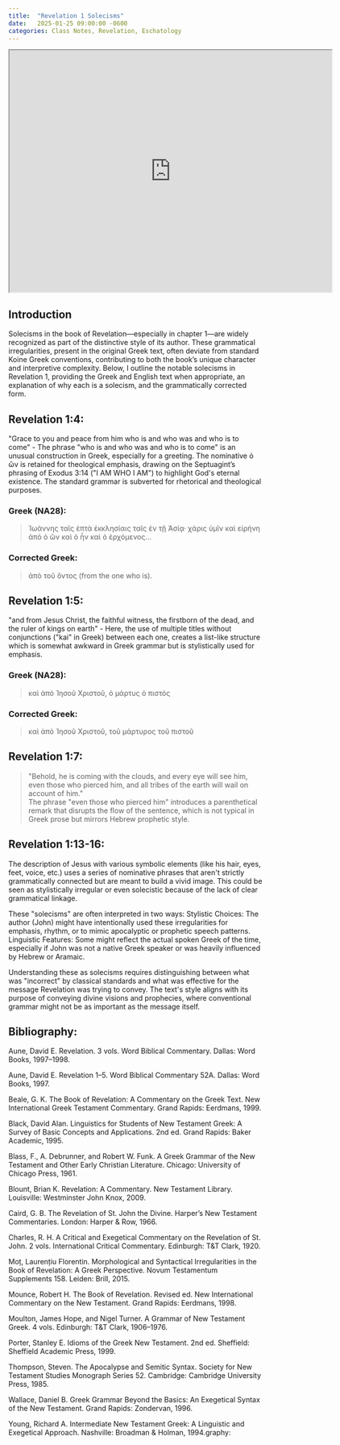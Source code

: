 ```yaml
---
title:  "Revelation 1 Solecisms"
date:   2025-01-25 09:00:00 -0600
categories: Class Notes, Revelation, Eschatology
---
```


<iframe src="https://drive.google.com/file/d/1OMwKY94iPj5BEQDo8G7DfCjS5rib4SHY/preview" width="640" height="480" allow="autoplay"></iframe>


## Introduction
Solecisms in the book of Revelation—especially in chapter 1—are widely recognized as part of the distinctive style of its author. These grammatical irregularities, present in the original Greek text, often deviate from standard Koine Greek conventions, contributing to both the book’s unique character and interpretive complexity. Below, I outline the notable solecisms in Revelation 1, providing the Greek and English text when appropriate, an explanation of why each is a solecism, and the grammatically corrected form.

## Revelation 1:4:
"Grace to you and peace from him who is and who was and who is to come" - The phrase "who is and who was and who is to come" is an unusual construction in Greek, especially for a greeting. The nominative ὁ ὢν is retained for theological emphasis, drawing on the Septuagint’s phrasing of Exodus 3:14 ("I AM WHO I AM") to highlight God's eternal existence. The standard grammar is subverted for rhetorical and theological purposes.

### Greek (NA28):
>Ἰωάννης ταῖς ἑπτὰ ἐκκλησίαις ταῖς ἐν τῇ Ἀσίᾳ· χάρις ὑμῖν καὶ εἰρήνη ἀπὸ ὁ ὢν καὶ ὁ ἦν καὶ ὁ ἐρχόμενος...

### Corrected Greek: 
>ἀπὸ τοῦ ὄντος (from the one who is).

## Revelation 1:5:
"and from Jesus Christ, the faithful witness, the firstborn of the dead, and the ruler of kings on earth" - Here, the use of multiple titles without conjunctions ("kai" in Greek) between each one, creates a list-like structure which is somewhat awkward in Greek grammar but is stylistically used for emphasis.

### Greek (NA28):
>καὶ ἀπὸ Ἰησοῦ Χριστοῦ, ὁ μάρτυς ὁ πιστός

### Corrected Greek:
>καὶ ἀπὸ Ἰησοῦ Χριστοῦ, τοῦ μάρτυρος τοῦ πιστοῦ

## Revelation 1:7:
>"Behold, he is coming with the clouds, and every eye will see him, even those who pierced him, and all tribes of the earth will wail on account of him."  
The phrase "even those who pierced him" introduces a parenthetical remark that disrupts the flow of the sentence, which is not typical in Greek prose but mirrors Hebrew prophetic style.

## Revelation 1:13-16:
The description of Jesus with various symbolic elements (like his hair, eyes, feet, voice, etc.) uses a series of nominative phrases that aren't strictly grammatically connected but are meant to build a vivid image. This could be seen as stylistically irregular or even solecistic because of the lack of clear grammatical linkage.

These "solecisms" are often interpreted in two ways:
Stylistic Choices: The author (John) might have intentionally used these irregularities for emphasis, rhythm, or to mimic apocalyptic or prophetic speech patterns.
Linguistic Features: Some might reflect the actual spoken Greek of the time, especially if John was not a native Greek speaker or was heavily influenced by Hebrew or Aramaic.

Understanding these as solecisms requires distinguishing between what was "incorrect" by classical standards and what was effective for the message Revelation was trying to convey. The text's style aligns with its purpose of conveying divine visions and prophecies, where conventional grammar might not be as important as the message itself.

## Bibliography:
Aune, David E. Revelation. 3 vols. Word Biblical Commentary. Dallas: Word Books, 1997–1998.

Aune, David E. Revelation 1–5. Word Biblical Commentary 52A. Dallas: Word Books, 1997.

Beale, G. K. The Book of Revelation: A Commentary on the Greek Text. New International Greek Testament Commentary. Grand Rapids: Eerdmans, 1999.

Black, David Alan. Linguistics for Students of New Testament Greek: A Survey of Basic Concepts and Applications. 2nd ed. Grand Rapids: Baker Academic, 1995.

Blass, F., A. Debrunner, and Robert W. Funk. A Greek Grammar of the New Testament and Other Early Christian Literature. Chicago: University of Chicago Press, 1961.

Blount, Brian K. Revelation: A Commentary. New Testament Library. Louisville: Westminster John Knox, 2009.

Caird, G. B. The Revelation of St. John the Divine. Harper’s New Testament Commentaries. London: Harper & Row, 1966.

Charles, R. H. A Critical and Exegetical Commentary on the Revelation of St. John. 2 vols. International Critical Commentary. Edinburgh: T&T Clark, 1920.

Moț, Laurențiu Florentin. Morphological and Syntactical Irregularities in the Book of Revelation: A Greek Perspective. Novum Testamentum Supplements 158. Leiden: Brill, 2015.

Mounce, Robert H. The Book of Revelation. Revised ed. New International Commentary on the New Testament. Grand Rapids: Eerdmans, 1998.

Moulton, James Hope, and Nigel Turner. A Grammar of New Testament Greek. 4 vols. Edinburgh: T&T Clark, 1906–1976.

Porter, Stanley E. Idioms of the Greek New Testament. 2nd ed. Sheffield: Sheffield Academic Press, 1999.

Thompson, Steven. The Apocalypse and Semitic Syntax. Society for New Testament Studies Monograph Series 52. Cambridge: Cambridge University Press, 1985.

Wallace, Daniel B. Greek Grammar Beyond the Basics: An Exegetical Syntax of the New Testament. Grand Rapids: Zondervan, 1996.

Young, Richard A. Intermediate New Testament Greek: A Linguistic and Exegetical Approach. Nashville: Broadman & Holman, 1994.graphy:
